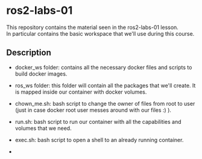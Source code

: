 # ros2-labs-01
This repository contains the material seen in the ros2-labs-01 lesson. <br>
In particular contains the basic workspace that we'll use during this course.

## Description

- docker_ws folder: contains all the necessary docker files and scripts to build docker images.
- ros_ws folder: this folder will contain all the packages that we'll create. It is mapped inside our container with docker volumes.
- chown_me.sh: bash script to change the owner of files from root to user (just in case docker root user messes around with our files :) ).
- run.sh: bash script to run our container with all the capabilities and volumes that we need.
- exec.sh: bash script to open a shell to an already running container.

- 
